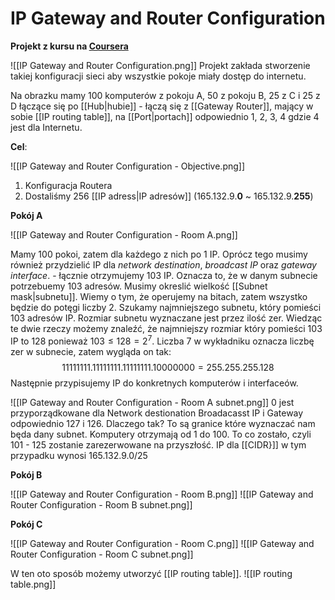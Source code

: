 # IP Gateway and Router Configuration
**Projekt z kursu na [Coursera](https://www.coursera.org/learn/tcpip)**

![[IP Gateway and Router Configuration.png]]
Projekt zakłada stworzenie takiej konfiguracji sieci aby wszystkie pokoje miały dostęp do internetu.

Na obrazku mamy 100 komputerów z pokoju A, 50 z pokoju B, 25 z C i 25 z D łączące się po [[Hub|hubie]] - łączą się z [[Gateway Router]], mający w sobie [[IP routing table]], na [[Port|portach]] odpowiednio 1, 2, 3, 4 gdzie 4 jest dla Internetu.  

**Cel**:

![[IP Gateway and Router Configuration - Objective.png]]
1. Konfiguracja Routera
2. Dostaliśmy 256 [[IP adress|IP adresów]] (165.132.9.**0** ~ 165.132.9.**255**)

**Pokój A**

![[IP Gateway and Router Configuration - Room A.png]]

Mamy 100 pokoi, zatem dla każdego z nich po 1 IP. Oprócz tego musimy również przydzielić IP dla *network destination*, *broadcast IP* oraz *gateway interface*. - łącznie otrzymujemy 103 IP.
Oznacza to, że w danym subnecie potrzebuemy 103 adresów. Musimy okreslić wielkość [[Subnet mask|subnetu]]. Wiemy o tym, że operujemy na bitach, zatem wszystko będzie do potęgi liczby 2. Szukamy najmniejszego subnetu, który pomieści 103 adresów IP. Rozmiar subnetu wyznaczane jest przez ilość zer.
Wiedząc te dwie rzeczy możemy znaleźć, że najmniejszy rozmiar który pomieści 103 IP to 128 ponieważ $103 \leq 128=2^{7}$.  Liczba 7 w wykładniku oznacza liczbę zer w subnecie, zatem wygląda on tak: 
$$ 11111111.11111111.11111111.10000000 = 255.255.255.128$$
Następnie przypisujemy IP do konkretnych komputerów i interfaceów.

![[IP Gateway and Router Configuration - Room A subnet.png]]
0 jest przyporządkowane dla Network destionation
Broadacasst IP i Gateway odpowiednio 127 i 126. Dlaczego tak? To są granice które wyznaczać nam będa dany subnet. Komputery otrzymają od 1 do 100. To co zostało, czyli 101 - 125 zostanie zarezerwowane na przyszłość.
IP dla [[CIDR}]] w tym przypadku wynosi 165.132.9.0/25 

**Pokój B**

![[IP Gateway and Router Configuration - Room B.png]]
![[IP Gateway and Router Configuration - Room B subnet.png]]

**Pokój C**

![[IP Gateway and Router Configuration - Room C.png]]
![[IP Gateway and Router Configuration - Room C subnet.png]]

W ten oto sposób możemy utworzyć [[IP routing table]].
![[IP routing table.png]]